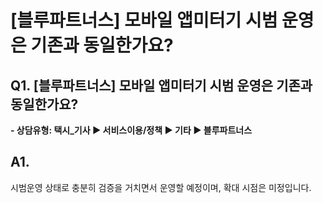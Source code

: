 # [블루파트너스] 모바일 앱미터기 시범 운영은 기존과 동일한가요?

**Q1. [블루파트너스] 모바일 앱미터기 시범 운영은 기존과 동일한가요?**
-------------------------------------------

**- 상담유형: 택시\_기사 ▶ **서비스이용/정책 ▶ 기타** ▶ 블루파트너스**

**A1.**
-------

시범운영 상태로 충분히 검증을 거치면서 운영할 예정이며, 확대 시점은 미정입니다.